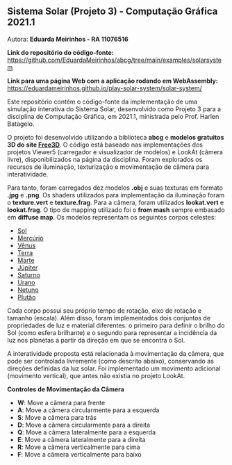 ## Sistema Solar (Projeto 3) - Computação Gráfica 2021.1

Autora: **Eduarda Meirinhos - RA 11076516**

**Link do repositório do código-fonte:** https://github.com/EduardaMeirinhos/abcg/tree/main/examples/solarsystem

**Link para uma página Web com a aplicação rodando em WebAssembly:** https://eduardameirinhos.github.io/play-solar-system/solar-system/

Este repositório contém o código-fonte da implementação de uma simulação interativa do Sistema Solar, desenvolvido como Projeto 3 para a disciplina de Computação Gráfica, em 2021.1, ministrada pelo Prof. Harlen Batagelo.

O projeto foi desenvolvido utilizando a biblioteca **abcg** e **modelos gratuitos 3D do site [Free3D](https://free3d.com/)**. O código está baseado nas implementações dos projetos Viewer5 (carregador e visualizador de modelos) e LookAt (câmera livre), disponibilizados na página da disciplina. Foram explorados os recursos de iluminação, texturização e movimentação de câmera para interatividade.

Para tanto, foram carregados dez modelos **.obj** e suas texturas em formato **.jpg** e **.png**. Os shaders utilizados para implementação da iluminação foram o **texture.vert** e **texture.frag**. Para a câmera, foram utilizados **lookat.vert** e **lookat.frag**. O tipo de mapping utilizado foi o **from mash** sempre embasado em **diffuse map**. Os modelos representam os seguintes corpos celestes:

- [Sol](https://free3d.com/3d-model/sun-43982.html)
- [Mercúrio](https://free3d.com/3d-model/mercury-23007.html)
- [Vênus](https://free3d.com/3d-model/venus-98714.html)
- [Terra](https://free3d.com/3d-model/photorealistic-earth-98256.html)
- [Marte](https://free3d.com/3d-model/mars-photorealistic-2k-671043.html)
- [Júpiter](https://free3d.com/3d-model/jupiter-v1--853820.html)
- [Saturno](https://free3d.com/3d-model/saturn-v1--741827.html)
- [Urano](https://free3d.com/3d-model/uranus-v2--767518.html)
- [Netuno](https://free3d.com/3d-model/neptune-82847.html)
- [Plutão](https://free3d.com/3d-model/pluto-v1--424613.html)

Cada corpo possui seu próprio tempo de rotação, eixo de rotação e tamanho (escala). Além disso, foram implementados dois conjuntos de propriedades de luz e material diferentes: o primeiro para definir o brilho do Sol (como esfera brilhante) e o segundo para representar a incidência da luz nos planetas a partir da direção em que se encontra o Sol.

A interatividade proposta está relacionada à movimentação da câmera, que pode ser controlada livremente (como descrito abaixo), conservando as direções definidas da luz solar. Foi implementado um movimento adicional (movimento vertical), que antes não existia no projeto LookAt.

**Controles de Movimentação da Câmera**

-  **W**: Move a câmera para frente
-  **A**: Move a câmera circularmente para a esquerda
-  **S**: Move a câmera para trás
-  **D**: Move a câmera circularmente para a direita
-  **Q**: Move a câmera lateralmente para a esquerda
-  **E**: Move a câmera lateralmente para a direita
-  **R**: Move a câmera verticalmente para cima
-  **F**: Move a câmera verticalmente para baixo